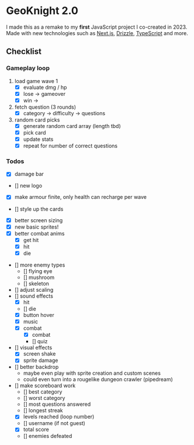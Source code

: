 # GeoKnight 2.0

I made this as a remake to my **first** JavaScript project I co-created in 2023. Made with new technologies such as [Next.js](https://nextjs.org/), [Drizzle](https://orm.drizzle.team/), [TypeScript](https://www.typescriptlang.org/) and more.

## Checklist

### Gameplay loop
1. load game wave 1
    - [x] evaluate dmg / hp
    - [x] lose -> gameover
    - [x] win ->
2. fetch question (3 rounds)
    - [x] category -> difficulty -> questions 
3. random card picks
    - [x] generate random card array (length tbd)
    - [x] pick card
    - [x] update stats
    - [x] repeat for number of correct questions

### Todos
- [x] damage bar
- [] new logo
- [x] make armour finite, only health can recharge per wave
- [] style up the cards
- [x] better screen sizing
- [x] new basic sprites!
- [x] better combat anims
    - [x] get hit
    - [x] hit
    - [x] die
- [] more enemy types
    - [] flying eye
    - [] mushroom
    - [] skeleton
- [] adjust scaling
- [] sound effects
    - [x] hit
    - [] die
    - [x] button hover
    - [x] music
    - [x] combat
        - [x] combat
        - [] quiz
- [] visual effects
    - [x] screen shake
    - [x] sprite damage
- [] better backdrop
    - maybe even play with sprite creation and custom scenes
    - could even turn into a rougelike dungeon crawler (pipedream)
- [] make scoreboard work
    - [] best category
    - [] worst category
    - [] most questions answered
    - [] longest streak
    - [x] levels reached (loop number)
    - [] username (if not guest)
    - [x] total score
    - [] enemies defeated